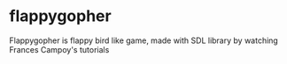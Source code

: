 # flappygopher
Flappygopher is flappy bird like game, made with SDL library by watching Frances Campoy's tutorials
